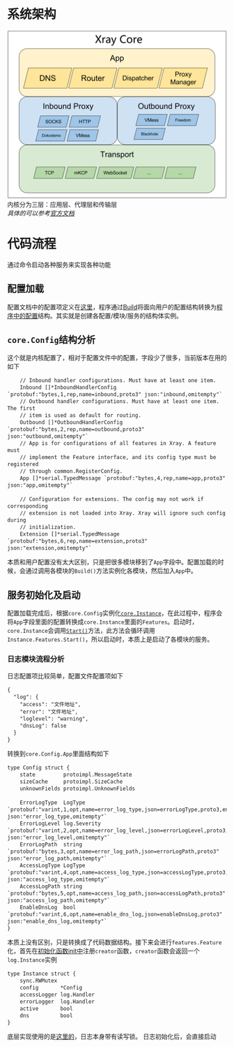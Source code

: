 # 系统架构
![架构图](framework-fWbTmHWQ.png)
内核分为三层：应用层、代理层和传输层  
*具体的可以参考[官方文档](https://xtls.github.io/development/intro/design.html)*
# 代码流程
通过命令启动各种服务来实现各种功能  
## 配置加载  
配置文档中的配置项定义在[这里](infra\conf\xray.go)，程序通过[Build](infra\conf\xray.go)将面向用户的配置结构转换为[程序中的配置](core\config.pb.go)结构。其实就是创建各配置/模块/服务的结构体实例。
## `core.Config`结构分析  
这个就是内核配置了，相对于配置文件中的配置，字段少了很多，当前版本在用的如下
```
    // Inbound handler configurations. Must have at least one item.
	Inbound []*InboundHandlerConfig `protobuf:"bytes,1,rep,name=inbound,proto3" json:"inbound,omitempty"`
	// Outbound handler configurations. Must have at least one item. The first
	// item is used as default for routing.
	Outbound []*OutboundHandlerConfig `protobuf:"bytes,2,rep,name=outbound,proto3" json:"outbound,omitempty"`
	// App is for configurations of all features in Xray. A feature must
	// implement the Feature interface, and its config type must be registered
	// through common.RegisterConfig.
	App []*serial.TypedMessage `protobuf:"bytes,4,rep,name=app,proto3" json:"app,omitempty"`
	
	// Configuration for extensions. The config may not work if corresponding
	// extension is not loaded into Xray. Xray will ignore such config during
	// initialization.
	Extension []*serial.TypedMessage `protobuf:"bytes,6,rep,name=extension,proto3" json:"extension,omitempty"`
```
本质和用户配置没有太大区别，只是把很多模块移到了`App`字段中。配置加载的时候，会通过调用各模块的`Build()`方法实例化各模块，然后加入`App`中。  
## 服务初始化及启动
配置加载完成后，根据`core.Config`实例化[`core.Instance`](core\xray.go)，在此过程中，程序会将`App`字段里面的配置转换成`core.Instance`里面的`Features`。启动时，`core.Instance`会调用[`Start()`](core\xray.go)方法，此方法会循环调用`Instance.Features.Start()`，所以启动时，本质上是启动了各模块的服务。
### 日志模块流程分析
日志配置项比较简单，配置文件配置项如下  
```
{
  "log": {
    "access": "文件地址",
    "error": "文件地址",
    "loglevel": "warning",
    "dnsLog": false
  }
}
``` 

转换到`core.Config.App`里面结构如下  
```
type Config struct {
	state         protoimpl.MessageState
	sizeCache     protoimpl.SizeCache
	unknownFields protoimpl.UnknownFields

	ErrorLogType  LogType      `protobuf:"varint,1,opt,name=error_log_type,json=errorLogType,proto3,enum=xray.app.log.LogType" json:"error_log_type,omitempty"`
	ErrorLogLevel log.Severity `protobuf:"varint,2,opt,name=error_log_level,json=errorLogLevel,proto3,enum=xray.common.log.Severity" json:"error_log_level,omitempty"`
	ErrorLogPath  string       `protobuf:"bytes,3,opt,name=error_log_path,json=errorLogPath,proto3" json:"error_log_path,omitempty"`
	AccessLogType LogType      `protobuf:"varint,4,opt,name=access_log_type,json=accessLogType,proto3,enum=xray.app.log.LogType" json:"access_log_type,omitempty"`
	AccessLogPath string       `protobuf:"bytes,5,opt,name=access_log_path,json=accessLogPath,proto3" json:"access_log_path,omitempty"`
	EnableDnsLog  bool         `protobuf:"varint,6,opt,name=enable_dns_log,json=enableDnsLog,proto3" json:"enable_dns_log,omitempty"`
}
```
本质上没有区别，只是转换成了代码数据结构。接下来会进行`features.Feature`化，首先在[初始化函数init中](app\log\log.go)注册`creator`函数，`creator`函数会返回一个`log.Instance`实例  
```
type Instance struct {
	sync.RWMutex
	config       *Config
	accessLogger log.Handler
	errorLogger  log.Handler
	active       bool
	dns          bool
}
```
底层实现使用的是[这里的](common\log\log.go)，日志本身带有读写锁。
日志初始化后，会直接启动





